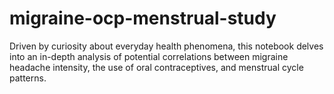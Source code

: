 # migraine-ocp-menstrual-study
Driven by curiosity about everyday health phenomena, this notebook delves into an in-depth analysis of potential correlations between migraine headache intensity, the use of oral contraceptives, and menstrual cycle patterns.
